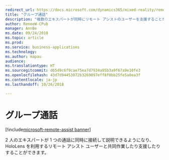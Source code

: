 ```yaml
---
redirect_url: https://docs.microsoft.com/dynamics365/mixed-reality/remote-assist/user-guide
title: "グループ通話"
description: "複数のエキスパートが同時にリモート アシストのユーザーを支援することができます。"
author: ReneeW-CPub
manager: AnnBe
ms.date: 09/24/2018
ms.topic: article
ms.prod: 
ms.service: business-applications
ms.technology: 
ms.author: mapau
audience: 
ms.translationtype: HT
ms.sourcegitcommit: d65d9c6f9cae75ea7d7934a95b3a9f67a9e10fe3
ms.openlocfilehash: 43d7d94453072b3269097eff8f0bb25fe5a0ea3f
ms.contentlocale: ja-jp
ms.lasthandoff: 10/26/2018

---
```


# <a name="group-calling"></a>グループ通話

[!include[microsoft-remote-assist banner](../includes/microsoft-remote-assist.md)]

2 人のエキスパートが 1 つの通話に同時に接続して説明できるようになり、HoloLens を利用するリモート アシスト ユーザーと共同作業したり支援したりすることができます。

